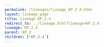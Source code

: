 ```yaml
---
permalink: /lineages/lineage_KP.2.4.html
layout: lineage_page
title: Lineage KP.2.4
redirect_to: ../lineage.html?lineage=KP.2.4
lineage: KP.2.4
parent: KP.2
children: ['KP.2.4']
---
```

